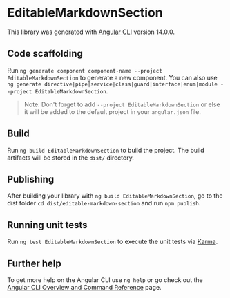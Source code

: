 # EditableMarkdownSection

This library was generated with [Angular CLI](https://github.com/angular/angular-cli) version 14.0.0.

## Code scaffolding

Run `ng generate component component-name --project EditableMarkdownSection` to generate a new component. You can also use `ng generate directive|pipe|service|class|guard|interface|enum|module --project EditableMarkdownSection`.
> Note: Don't forget to add `--project EditableMarkdownSection` or else it will be added to the default project in your `angular.json` file. 

## Build

Run `ng build EditableMarkdownSection` to build the project. The build artifacts will be stored in the `dist/` directory.

## Publishing

After building your library with `ng build EditableMarkdownSection`, go to the dist folder `cd dist/editable-markdown-section` and run `npm publish`.

## Running unit tests

Run `ng test EditableMarkdownSection` to execute the unit tests via [Karma](https://karma-runner.github.io).

## Further help

To get more help on the Angular CLI use `ng help` or go check out the [Angular CLI Overview and Command Reference](https://angular.io/cli) page.
